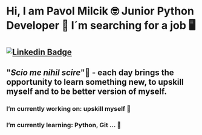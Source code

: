 # Hi, I am Pavol Milcik :nerd_face: Junior Python Developer :snake: I´m searching for a job :desktop_computer:

[![Linkedin Badge](https://img.shields.io/badge/LinkedIn-0077B5?style=for-the-badge&logo=linkedin&logoColor=white)](https://www.linkedin.com/in/pavol-mil%C4%8D%C3%ADk-422794170/)
-------------------

"***Scio me nihil scire***"📖 - each day brings the opportunity to learn something new, to upskill myself and to be better version of myself.
------------------

### I’m currently working on: upskill myself :brain:
### I’m currently learning: Python, Git ... :battery:
